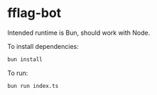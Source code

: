 # fflag-bot

Intended runtime is Bun, should work with Node.

To install dependencies:

```bash
bun install
```

To run:

```bash
bun run index.ts
```
